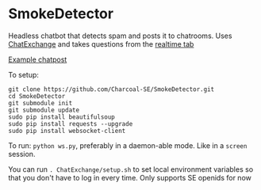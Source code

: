 SmokeDetector
=============

Headless chatbot that detects spam and posts it to chatrooms. Uses [ChatExchange](https://github.com/Manishearth/ChatExchange) and takes questions from the [realtime tab](http://stackexchange.com/questions?tab=realtime)

[Example chatpost](http://chat.meta.stackoverflow.com/transcript/message/1784471#1784471)

To setup:

```
git clone https://github.com/Charcoal-SE/SmokeDetector.git
cd SmokeDetector
git submodule init
git submodule update
sudo pip install beautifulsoup
sudo pip install requests --upgrade
sudo pip install websocket-client
```

To run: `python ws.py`, preferably in a daemon-able mode. Like in a `screen` session.


You can run `. ChatExchange/setup.sh` to set local environment variables so that you don't have to log in every time. Only supports SE openids for now
